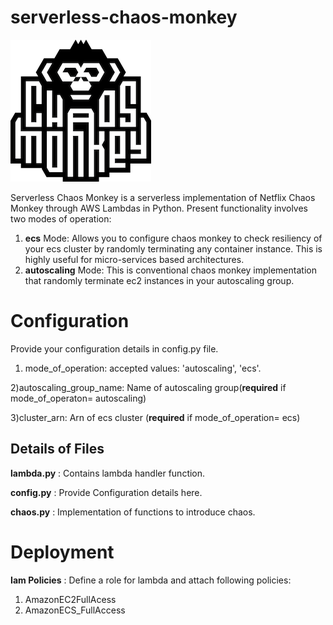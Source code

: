 # serverless-chaos-monkey
![alt text](./logo.png)

Serverless Chaos Monkey is a serverless implementation of Netflix Chaos Monkey through AWS Lambdas in Python.
Present functionality involves two modes of operation:
1) **ecs** Mode: Allows you to configure chaos monkey to check resiliency of your ecs cluster by randomly terminating any container instance. This is highly useful for micro-services based architectures.
2) **autoscaling** Mode: This is conventional chaos monkey implementation that randomly terminate ec2 instances in your autoscaling group.

# Configuration
Provide your configuration details in config.py file.
1) mode_of_operation: accepted values: 'autoscaling', 'ecs'.

2)autoscaling_group_name: Name of autoscaling group(**required** if mode_of_operaton= autoscaling)

3)cluster_arn: Arn of ecs cluster (**required** if mode_of_operation= ecs)

## Details of Files
**lambda.py** : Contains lambda handler function.

**config.py** : Provide Configuration details here.

**chaos.py** : Implementation of functions to introduce chaos.

# Deployment

**Iam Policies** : Define a role for lambda and attach following policies:
1) AmazonEC2FullAcess
2) AmazonECS_FullAccess
